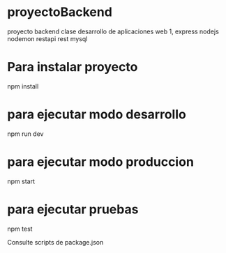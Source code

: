 # proyectoBackend
proyecto backend clase desarrollo de aplicaciones web 1, express nodejs nodemon restapi rest mysql 

# Para instalar proyecto
npm install

# para ejecutar modo desarrollo
npm run dev

# para ejecutar modo produccion
npm start

# para ejecutar pruebas
npm test

Consulte scripts de package.json
